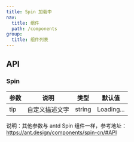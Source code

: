 ```yaml
---
title: Spin 加载中
nav:
  title: 组件
  path: /components
group:
  title: 组件列表
---
```


## API

### Spin

| 参数 | 说明           | 类型   | 默认值     |
| ---- | -------------- | ------ | ---------- |
| tip  | 自定义描述文字 | string | Loading... |

说明：其他参数与 antd Spin 组件一样，参考地址：https://ant.design/components/spin-cn/#API
